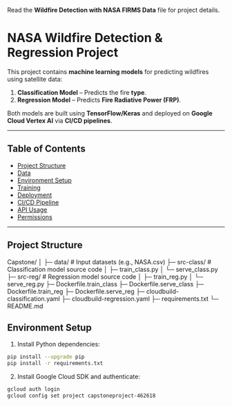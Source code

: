 Read the **Wildfire Detection with NASA FIRMS Data** file for project details.

# NASA Wildfire Detection & Regression Project

This project contains **machine learning models** for predicting wildfires using satellite data:

1. **Classification Model** – Predicts the fire **type**.
2. **Regression Model** – Predicts **Fire Radiative Power (FRP)**.

Both models are built using **TensorFlow/Keras** and deployed on **Google Cloud Vertex AI** via **CI/CD pipelines**.

---

## Table of Contents

- [Project Structure](#project-structure)  
- [Data](#data)  
- [Environment Setup](#environment-setup)  
- [Training](#training)  
- [Deployment](#deployment)  
- [CI/CD Pipeline](#cicd-pipeline)  
- [API Usage](#api-usage)  
- [Permissions](#permissions)  

---

## Project Structure

Capstone/
│
├─ data/ # Input datasets (e.g., NASA.csv)
├─ src-class/ # Classification model source code
│ ├─ train_class.py
│ └─ serve_class.py
├─ src-reg/ # Regression model source code
│ ├─ train_reg.py
│ └─ serve_reg.py
├─ Dockerfile.train_class
├─ Dockerfile.serve_class
├─ Dockerfile.train_reg
├─ Dockerfile.serve_reg
├─ cloudbuild-classification.yaml
├─ cloudbuild-regression.yaml
├─ requirements.txt
└─ README.md

## Environment Setup

1. Install Python dependencies:

```bash
pip install --upgrade pip
pip install -r requirements.txt
```
2. Install Google Cloud SDK and authenticate:
```bash
gcloud auth login
gcloud config set project capstoneproject-462618
```
